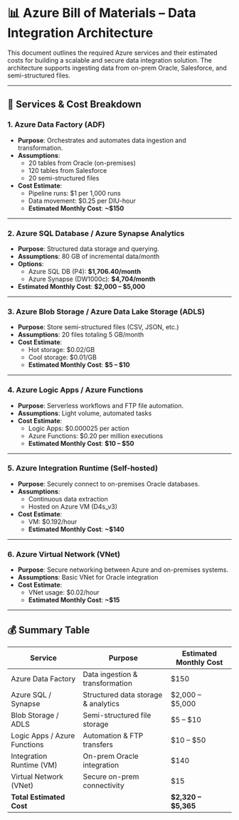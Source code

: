 # 📊 Azure Bill of Materials – Data Integration Architecture

This document outlines the required Azure services and their estimated costs for building a scalable and secure data integration solution. The architecture supports ingesting data from on-prem Oracle, Salesforce, and semi-structured files.

---

## 🔧 Services & Cost Breakdown

### 1. Azure Data Factory (ADF)
- **Purpose**: Orchestrates and automates data ingestion and transformation.
- **Assumptions**:
  - 20 tables from Oracle (on-premises)
  - 120 tables from Salesforce
  - 20 semi-structured files
- **Cost Estimate**:
  - Pipeline runs: $1 per 1,000 runs  
  - Data movement: $0.25 per DIU-hour  
  - **Estimated Monthly Cost**: **~$150**

---

### 2. Azure SQL Database / Azure Synapse Analytics
- **Purpose**: Structured data storage and querying.
- **Assumptions**: 80 GB of incremental data/month
- **Options**:
  - Azure SQL DB (P4): **$1,706.40/month**
  - Azure Synapse (DW1000c): **$4,704/month**
- **Estimated Monthly Cost**: **$2,000 – $5,000**

---

### 3. Azure Blob Storage / Azure Data Lake Storage (ADLS)
- **Purpose**: Store semi-structured files (CSV, JSON, etc.)
- **Assumptions**: 20 files totaling 5 GB/month
- **Cost Estimate**:
  - Hot storage: $0.02/GB  
  - Cool storage: $0.01/GB  
  - **Estimated Monthly Cost**: **$5 – $10**

---

### 4. Azure Logic Apps / Azure Functions
- **Purpose**: Serverless workflows and FTP file automation.
- **Assumptions**: Light volume, automated tasks
- **Cost Estimate**:
  - Logic Apps: $0.000025 per action  
  - Azure Functions: $0.20 per million executions  
  - **Estimated Monthly Cost**: **$10 – $50**

---

### 5. Azure Integration Runtime (Self-hosted)
- **Purpose**: Securely connect to on-premises Oracle databases.
- **Assumptions**:
  - Continuous data extraction
  - Hosted on Azure VM (D4s_v3)
- **Cost Estimate**:
  - VM: $0.192/hour  
  - **Estimated Monthly Cost**: **~$140**

---

### 6. Azure Virtual Network (VNet)
- **Purpose**: Secure networking between Azure and on-premises systems.
- **Assumptions**: Basic VNet for Oracle integration
- **Cost Estimate**:
  - VNet usage: $0.02/hour  
  - **Estimated Monthly Cost**: **~$15**

---

## 💰 Summary Table

| **Service**                    | **Purpose**                             | **Estimated Monthly Cost** |
|-------------------------------|------------------------------------------|-----------------------------|
| Azure Data Factory             | Data ingestion & transformation          | $150                        |
| Azure SQL / Synapse            | Structured data storage & analytics      | $2,000 – $5,000             |
| Blob Storage / ADLS            | Semi-structured file storage             | $5 – $10                    |
| Logic Apps / Azure Functions   | Automation & FTP transfers               | $10 – $50                   |
| Integration Runtime (VM)       | On-prem Oracle integration               | $140                        |
| Virtual Network (VNet)         | Secure on-prem connectivity              | $15                         |
| **Total Estimated Cost**       |                                          | **$2,320 – $5,365**         |
